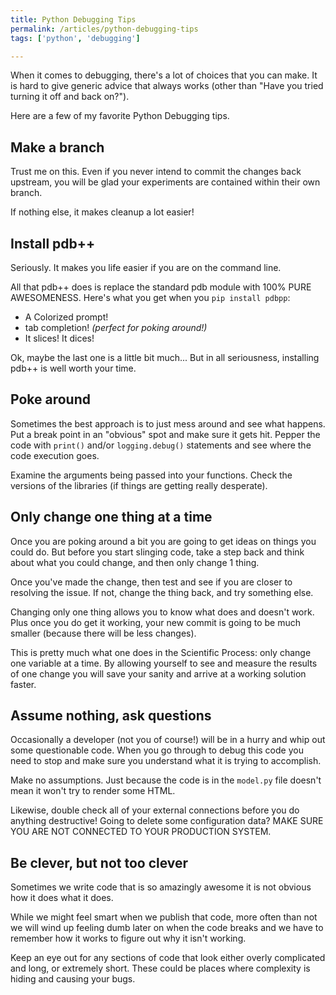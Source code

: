 ```yaml
---
title: Python Debugging Tips
permalink: /articles/python-debugging-tips
tags: ['python', 'debugging']

---
```

When it comes to debugging, there's a lot of choices that you can make. It is hard to give generic advice that always works (other than "Have you tried turning it off and back on?"). 

Here are a few of my favorite Python Debugging tips.

## Make a branch
Trust me on this. Even if you never intend to commit the changes back upstream, you will be glad your experiments are contained within their own branch.

If nothing else, it makes cleanup a lot easier!

## Install pdb++ 
Seriously. It makes you life easier if you are on the command line. 

All that pdb++ does is replace the standard pdb module with 100% PURE AWESOMENESS. Here's what you get when you `pip install pdbpp`:
* A Colorized prompt!
* tab completion! *(perfect for poking around!)*
* It slices! It dices!

Ok, maybe the last one is a little bit much... But in all seriousness, installing pdb++ is well worth your time.

## Poke around
Sometimes the best approach is to just mess around and see what happens. Put a break point in an "obvious" spot and make sure it gets hit. Pepper the code with `print()` and/or `logging.debug()` statements and see where the code execution goes.

Examine the arguments being passed into your functions. Check the versions of the libraries (if things are getting really desperate).

## Only change one thing at a time
Once you are poking around a bit you are going to get ideas on things you could do. But before you start slinging code, take a step back and think about what you could change, and then only change 1 thing.

Once you've made the change, then test and see if you are closer to resolving the issue. If not, change the thing back, and try something else.

Changing only one thing allows you to know what does and doesn't work. Plus once you do get it working, your new commit is going to be much smaller (because there will be less changes).

This is pretty much what one does in the Scientific Process: only change one variable at a time. By allowing yourself to see and measure the results of one change you will save your sanity and arrive at a working solution faster.

## Assume nothing, ask questions
Occasionally a developer (not you of course!) will be in a hurry and whip out some questionable code. When you go through to debug this code you need to stop and make sure you understand what it is trying to accomplish.

Make no assumptions. Just because the code is in the `model.py` file doesn't mean it won't try to render some HTML. 

Likewise, double check all of your external connections before you do anything destructive! Going to delete some configuration data? MAKE SURE YOU ARE NOT CONNECTED TO YOUR PRODUCTION SYSTEM.

## Be clever, but not too clever
Sometimes we write code that is so amazingly awesome it is not obvious how it does what it does.

While we might feel smart when we publish that code, more often than not we will wind up feeling dumb later on when the code breaks and we have to remember how it works to figure out why it isn't working.

Keep an eye out for any sections of code that look either overly complicated and long, or extremely short. These could be places where complexity is hiding and causing your bugs.
